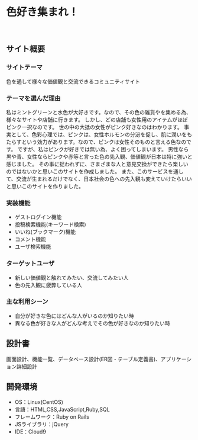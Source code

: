 # 色好き集まれ！
​
## サイト概要
### サイトテーマ
色を通して様々な価値観と交流できるコミュニティサイト
​
### テーマを選んだ理由
私はミントグリーンと水色が大好きです。なので、その色の雑貨やを集める為、様々なサイトや店舗に行きます。
しかし、どの店舗も女性用のアイテムがほぼピンク一択なのです。 世の中の大抵の女性がピンク好きなのはわかります。
事実として、色彩心理では、ピンクは、女性ホルモンの分泌を促し、肌に潤いをもたらすという効力があります。なので、ピンクは女性そのものと言える色なのです。
ですが、私はピンクが好きでは無い為、よく困ってしまいます。
男性なら黒や青、女性ならピンクや赤等と言った色の先入観、価値観が日本は特に強いと感じました。
その事に捉われずに、さまざまな人と意見交換ができたら楽しいのではないかと思いこのサイトを作成しました。
また、このサービスを通して、交流が生まれるだけでなく、日本社会の色への先入観も変えていけたらいいと思いこのサイトを作りました。
​
### 実装機能
* ゲストログイン機能
* 投稿検索機能(キーワード検索)
* いいね(ブックマーク)機能
* コメント機能
* ユーザ検索機能
​
### ターゲットユーザ
- 新しい価値観と触れてみたい、交流してみたい人
- 色の先入観に疲弊している人
​
### 主な利用シーン
- 自分が好きな色にはどんな人がいるのか知りたい時
- 異なる色が好きな人がどんな考えでその色が好きなのか知りたい時
​
## 設計書
画面設計、機能一覧、データベース設計(ER図・テーブル定義書)、アプリケーション詳細設計
​
## 開発環境
- OS：Linux(CentOS)
- 言語：HTML,CSS,JavaScript,Ruby,SQL
- フレームワーク：Ruby on Rails
- JSライブラリ：jQuery
- IDE：Cloud9
​